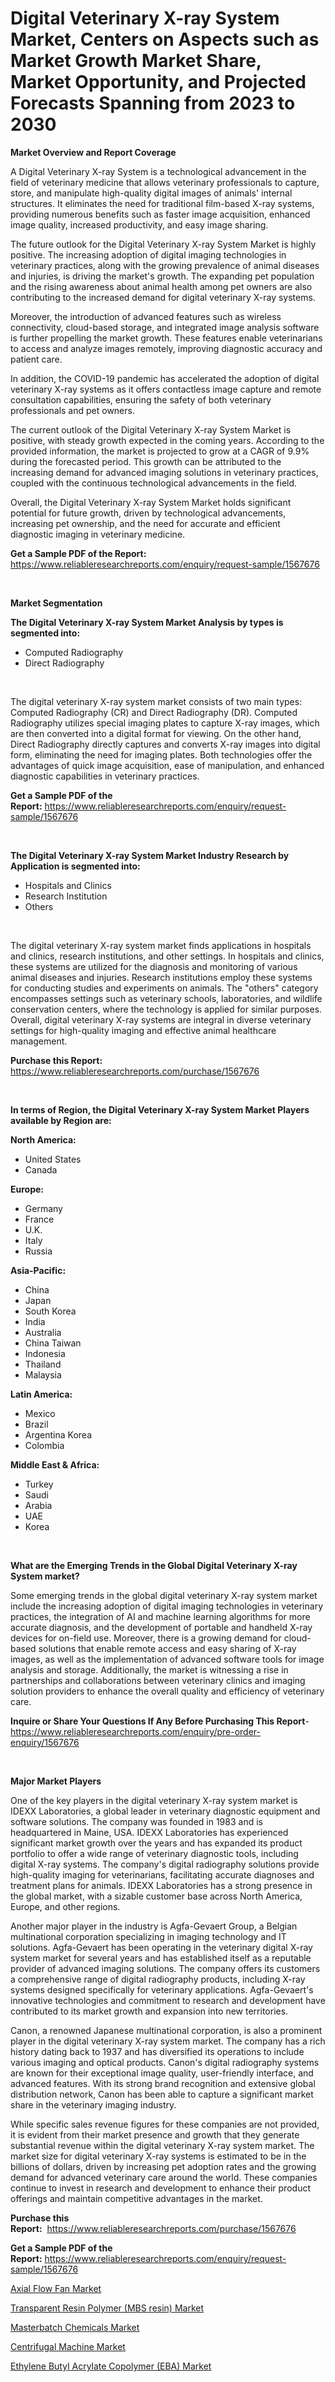 <p><h1>Digital Veterinary X-ray System Market, Centers on Aspects such as Market Growth Market Share, Market Opportunity, and Projected Forecasts Spanning from 2023 to 2030</h1></p><p><strong>Market Overview and Report Coverage</strong></p>
<p><p>A Digital Veterinary X-ray System is a technological advancement in the field of veterinary medicine that allows veterinary professionals to capture, store, and manipulate high-quality digital images of animals' internal structures. It eliminates the need for traditional film-based X-ray systems, providing numerous benefits such as faster image acquisition, enhanced image quality, increased productivity, and easy image sharing.</p><p>The future outlook for the Digital Veterinary X-ray System Market is highly positive. The increasing adoption of digital imaging technologies in veterinary practices, along with the growing prevalence of animal diseases and injuries, is driving the market's growth. The expanding pet population and the rising awareness about animal health among pet owners are also contributing to the increased demand for digital veterinary X-ray systems.</p><p>Moreover, the introduction of advanced features such as wireless connectivity, cloud-based storage, and integrated image analysis software is further propelling the market growth. These features enable veterinarians to access and analyze images remotely, improving diagnostic accuracy and patient care.</p><p>In addition, the COVID-19 pandemic has accelerated the adoption of digital veterinary X-ray systems as it offers contactless image capture and remote consultation capabilities, ensuring the safety of both veterinary professionals and pet owners.</p><p>The current outlook of the Digital Veterinary X-ray System Market is positive, with steady growth expected in the coming years. According to the provided information, the market is projected to grow at a CAGR of 9.9% during the forecasted period. This growth can be attributed to the increasing demand for advanced imaging solutions in veterinary practices, coupled with the continuous technological advancements in the field.</p><p>Overall, the Digital Veterinary X-ray System Market holds significant potential for future growth, driven by technological advancements, increasing pet ownership, and the need for accurate and efficient diagnostic imaging in veterinary medicine.</p></p>
<p><strong>Get a Sample PDF of the Report:</strong> <a href="https://www.reliableresearchreports.com/enquiry/request-sample/1567676">https://www.reliableresearchreports.com/enquiry/request-sample/1567676</a></p>
<p>&nbsp;</p>
<p><strong>Market Segmentation</strong></p>
<p><strong>The Digital Veterinary X-ray System Market Analysis by types is segmented into:</strong></p>
<p><ul><li>Computed Radiography</li><li>Direct Radiography</li></ul></p>
<p>&nbsp;</p>
<p><p>The digital veterinary X-ray system market consists of two main types: Computed Radiography (CR) and Direct Radiography (DR). Computed Radiography utilizes special imaging plates to capture X-ray images, which are then converted into a digital format for viewing. On the other hand, Direct Radiography directly captures and converts X-ray images into digital form, eliminating the need for imaging plates. Both technologies offer the advantages of quick image acquisition, ease of manipulation, and enhanced diagnostic capabilities in veterinary practices.</p></p>
<p><strong>Get a Sample PDF of the Report:</strong>&nbsp;<a href="https://www.reliableresearchreports.com/enquiry/request-sample/1567676">https://www.reliableresearchreports.com/enquiry/request-sample/1567676</a></p>
<p>&nbsp;</p>
<p><strong>The Digital Veterinary X-ray System Market Industry Research by Application is segmented into:</strong></p>
<p><ul><li>Hospitals and Clinics</li><li>Research Institution</li><li>Others</li></ul></p>
<p>&nbsp;</p>
<p><p>The digital veterinary X-ray system market finds applications in hospitals and clinics, research institutions, and other settings. In hospitals and clinics, these systems are utilized for the diagnosis and monitoring of various animal diseases and injuries. Research institutions employ these systems for conducting studies and experiments on animals. The "others" category encompasses settings such as veterinary schools, laboratories, and wildlife conservation centers, where the technology is applied for similar purposes. Overall, digital veterinary X-ray systems are integral in diverse veterinary settings for high-quality imaging and effective animal healthcare management.</p></p>
<p><strong>Purchase this Report:</strong>&nbsp; <a href="https://www.reliableresearchreports.com/purchase/1567676">https://www.reliableresearchreports.com/purchase/1567676</a></p>
<p>&nbsp;</p>
<p><strong>In terms of Region, the Digital Veterinary X-ray System Market Players available by Region are:</strong></p>
<p>
    <p> <strong> North America: </strong>
        <ul>
            <li>United States</li>
            <li>Canada</li>
        </ul>
        </p> 
    <p> <strong> Europe: </strong>
        <ul>
            <li>Germany</li>
            <li>France</li>
            <li>U.K.</li>
            <li>Italy</li>
            <li>Russia</li>
        </ul>
        </p> 
    <p> <strong> Asia-Pacific: </strong>
        <ul>
            <li>China</li>
            <li>Japan</li>
            <li>South Korea</li>
            <li>India</li>
            <li>Australia</li>
            <li>China Taiwan</li>
            <li>Indonesia</li>
            <li>Thailand</li>
            <li>Malaysia</li>
        </ul>
        </p> 
    <p> <strong> Latin America: </strong>
        <ul>
            <li>Mexico</li>
            <li>Brazil</li>
            <li>Argentina Korea</li>
            <li>Colombia</li>
        </ul>
        </p> 
    <p> <strong> Middle East & Africa: </strong>
        <ul>
            <li>Turkey</li>
            <li>Saudi</li>
            <li>Arabia</li>
            <li>UAE</li>
            <li>Korea</li>
        </ul>
    </p>
    </p>
<p>&nbsp;</p>
<p><strong>What are the Emerging Trends in the Global Digital Veterinary X-ray System market?</strong></p>
<p><p>Some emerging trends in the global digital veterinary X-ray system market include the increasing adoption of digital imaging technologies in veterinary practices, the integration of AI and machine learning algorithms for more accurate diagnosis, and the development of portable and handheld X-ray devices for on-field use. Moreover, there is a growing demand for cloud-based solutions that enable remote access and easy sharing of X-ray images, as well as the implementation of advanced software tools for image analysis and storage. Additionally, the market is witnessing a rise in partnerships and collaborations between veterinary clinics and imaging solution providers to enhance the overall quality and efficiency of veterinary care.</p></p>
<p><strong>Inquire or Share Your Questions If Any Before Purchasing This Report</strong>- <a href="https://www.reliableresearchreports.com/enquiry/pre-order-enquiry/1567676">https://www.reliableresearchreports.com/enquiry/pre-order-enquiry/1567676</a></p>
<p>&nbsp;</p>
<p><strong>Major Market Players</strong></p>
<p><p>One of the key players in the digital veterinary X-ray system market is IDEXX Laboratories, a global leader in veterinary diagnostic equipment and software solutions. The company was founded in 1983 and is headquartered in Maine, USA. IDEXX Laboratories has experienced significant market growth over the years and has expanded its product portfolio to offer a wide range of veterinary diagnostic tools, including digital X-ray systems. The company's digital radiography solutions provide high-quality imaging for veterinarians, facilitating accurate diagnoses and treatment plans for animals. IDEXX Laboratories has a strong presence in the global market, with a sizable customer base across North America, Europe, and other regions.</p><p>Another major player in the industry is Agfa-Gevaert Group, a Belgian multinational corporation specializing in imaging technology and IT solutions. Agfa-Gevaert has been operating in the veterinary digital X-ray system market for several years and has established itself as a reputable provider of advanced imaging solutions. The company offers its customers a comprehensive range of digital radiography products, including X-ray systems designed specifically for veterinary applications. Agfa-Gevaert's innovative technologies and commitment to research and development have contributed to its market growth and expansion into new territories.</p><p>Canon, a renowned Japanese multinational corporation, is also a prominent player in the digital veterinary X-ray system market. The company has a rich history dating back to 1937 and has diversified its operations to include various imaging and optical products. Canon's digital radiography systems are known for their exceptional image quality, user-friendly interface, and advanced features. With its strong brand recognition and extensive global distribution network, Canon has been able to capture a significant market share in the veterinary imaging industry.</p><p>While specific sales revenue figures for these companies are not provided, it is evident from their market presence and growth that they generate substantial revenue within the digital veterinary X-ray system market. The market size for digital veterinary X-ray systems is estimated to be in the billions of dollars, driven by increasing pet adoption rates and the growing demand for advanced veterinary care around the world. These companies continue to invest in research and development to enhance their product offerings and maintain competitive advantages in the market.</p></p>
<p><strong>Purchase this Report:</strong>&nbsp;&nbsp;<a href="https://www.reliableresearchreports.com/purchase/1567676">https://www.reliableresearchreports.com/purchase/1567676</a></p>
<p></p>
<p><strong>Get a Sample PDF of the Report:</strong>&nbsp;<a href="https://www.reliableresearchreports.com/enquiry/request-sample/1567676">https://www.reliableresearchreports.com/enquiry/request-sample/1567676</a></p>
<p><p><a href="https://medium.com/@bulk.cream.roll/axial-flow-fan-market-size-growth-forecast-2023-2030-230dba28177d">Axial Flow Fan Market</a></p><p><a href="https://www.linkedin.com/pulse/decoding-transparent-resin-polymer-mbs-market-deep-dive-1hexe/">Transparent Resin Polymer (MBS resin) Market</a></p><p><a href="https://www.linkedin.com/pulse/masterbatch-chemicals-market-size-share-amp-trends-analysis-rdz0e/">Masterbatch Chemicals Market</a></p><p><a href="https://medium.com/@grab.track.out/centrifugal-machine-market-size-growth-forecast-2023-2030-9029d3cb825f">Centrifugal Machine Market</a></p><p><a href="https://www.linkedin.com/pulse/ethylene-butyl-acrylate-copolymer-eba-market-research-5mjue/">Ethylene Butyl Acrylate Copolymer (EBA) Market</a></p></p>